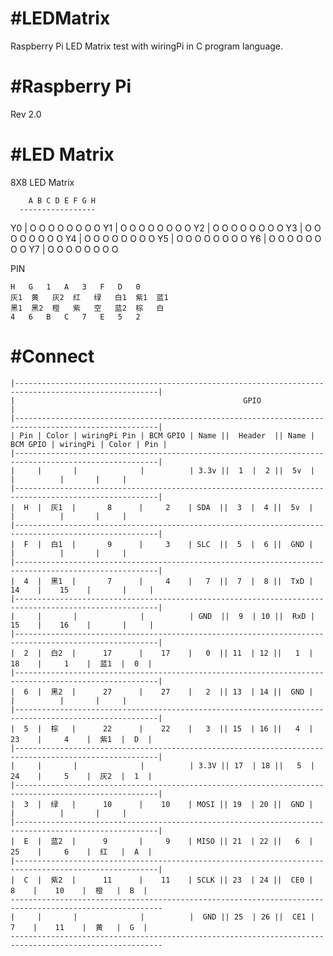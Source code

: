 #LEDMatrix
=========

Raspberry Pi LED Matrix test with wiringPi in C program language.

#Raspberry Pi
=========
Rev 2.0

#LED Matrix
=========
8X8 LED Matrix

	    A B C D E F G H
	  -----------------
  Y0  | O O O O O O O O 
  Y1  | O O O O O O O O
  Y2  | O O O O O O O O
  Y3  | O O O O O O O O
  Y4  | O O O O O O O O
  Y5  | O O O O O O O O
  Y6  | O O O O O O O O
  Y7  | O O O O O O O O

PIN

	H	G	1	A	3	F	D	0
	灰1	黄	灰2	红	绿	白1	紫1	蓝1
	黑1	黑2	橙	紫	空	蓝2	棕	白
	4	6	B	C	7	E	5	2

#Connect
==========

	|------------------------------------------------------------------------------------------------------|
	|											 	    GPIO 	  	 	                                   |
	|------------------------------------------------------------------------------------------------------|
	| Pin | Color | wiringPi Pin | BCM GPIO | Name ||  Header  || Name | BCM GPIO | wiringPi | Color | Pin |
	|------------------------------------------------------------------------------------------------------|
	|     |       |              |          | 3.3v ||  1  |  2 ||  5v  |          |          |       |     |
	|------------------------------------------------------------------------------------------------------|
	|  H  |  灰1  |       8      |     2    | SDA  ||  3  |  4 ||  5v  |          |          |       |     |
	|------------------------------------------------------------------------------------------------------|
	|  F  |  白1  |       9      |     3    | SLC  ||  5  |  6 ||  GND |          |          |       |     |
	|------------------------------------------------------------------------------------------------------|
	|  4  |  黑1  |       7      |     4    |   7  ||  7  |  8 ||  TxD |    14    |    15    |       |     |
	|------------------------------------------------------------------------------------------------------|
	|     |       |              |          | GND  ||  9  | 10 ||  RxD |    15    |    16    |       |     |
	|------------------------------------------------------------------------------------------------------|
	|  2  |  白2  |      17      |    17    |   0  || 11  | 12 ||   1  |    18    |     1    |  蓝1  |  0  |
	|------------------------------------------------------------------------------------------------------|
	|  6  |  黑2  |      27      |    27    |   2  || 13  | 14 ||  GND |          |          |       |     |
	|------------------------------------------------------------------------------------------------------|
	|  5  |  棕   |      22      |    22    |   3  || 15  | 16 ||   4  |    23    |     4    |  紫1  |  D  |
	|------------------------------------------------------------------------------------------------------|
	|     |       |              |          | 3.3V || 17  | 18 ||   5  |    24    |     5    |  灰2  |  1  |
	|------------------------------------------------------------------------------------------------------|
	|  3  |  绿   |      10      |    10    | MOSI || 19  | 20 ||  GND |          |          |       |     |
	|------------------------------------------------------------------------------------------------------|
	|  E  |  蓝2  |      9       |     9    | MISO || 21  | 22 ||   6  |    25    |     6    |  红   |  A  |
	|------------------------------------------------------------------------------------------------------|
	|  C  |  紫2  |      11      |    11    | SCLK || 23  | 24 ||  CE0 |     8    |    10    |  橙   |  B  |
	--------------------------------------------------------------------------------------------------------
	|     |       |              |          |  GND || 25  | 26 ||  CE1 |     7    |    11    |  黄   |  G  |
	--------------------------------------------------------------------------------------------------------
